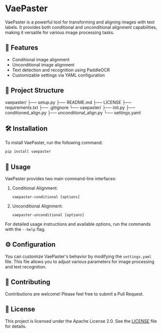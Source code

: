 # VaePaster

VaePaster is a powerful tool for transforming and aligning images with text labels. It provides both conditional and unconditional alignment capabilities, making it versatile for various image processing tasks.

## 🚀 Features

- Conditional image alignment
- Unconditional image alignment
- Text detection and recognition using PaddleOCR
- Customizable settings via YAML configuration

## 📁 Project Structure
vaepaster/
├── setup.py
├── README.md
├── LICENSE
├── requirements.txt
├── .gitignore
└── vaepaster/
├── init.py
├── conditioned_align.py
├── unconditional_align.py
└── settings.yaml

## 🛠️ Installation

To install VaePaster, run the following command:

```bash
pip install vaepaster
```

## 🚦 Usage

VaePaster provides two main command-line interfaces:

1. Conditional Alignment:
   ```
   vaepaster-conditional [options]
   ```

2. Unconditional Alignment:
   ```
   vaepaster-unconditional [options]
   ```

For detailed usage instructions and available options, run the commands with the `--help` flag.

## ⚙️ Configuration

You can customize VaePaster's behavior by modifying the `settings.yaml` file. This file allows you to adjust various parameters for image processing and text recognition.

## 🤝 Contributing

Contributions are welcome! Please feel free to submit a Pull Request.

## 📜 License

This project is licensed under the Apache License 2.0. See the [LICENSE](LICENSE) file for details.
